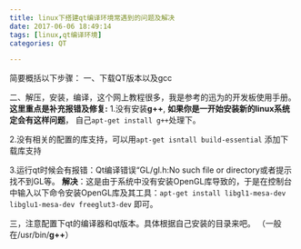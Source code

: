 ```yaml
---
title: linux下搭建qt编译环境常遇到的问题及解决
date: 2017-06-06 18:49:14
tags: [linux,qt编译环境]
categories: QT

---
```

简要概括以下步骤：
一、下载QT版本以及gcc

二、解压，安装，编译，这个网上教程很多，我是参考的迅为的开发板使用手册。
**这里重点是补充报错及修复:**
1.没有安装**g++**,  **如果你是一开始安装新的linux系统定会有这样问题**， 自己`apt-get install g++`处理下。

2.没有相关的配置的库支持，可以用`apt-get isntall build-essential` 添加下载库支持

3.运行qt时候会有报错：Qt编译错误“GL/gl.h:No such file or directory或者提示找不到GL等。
**解决**：这是由于系统中没有安装OpenGL库导致的，于是在控制台中输入以下命令安装OpenGL库及其工具：`apt-get install libgl1-mesa-dev libglu1-mesa-dev freeglut3-dev` 即可。

三，注意配置下qt的编译器和qt版本。具体根据自己安装的目录来吧。
（一般在/usr/bin/**g++**）